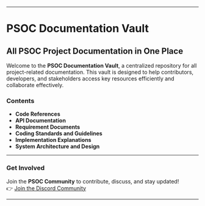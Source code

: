 ----
# **PSOC Documentation Vault**

## All PSOC Project Documentation in One Place

Welcome to the **PSOC Documentation Vault**, a centralized repository for all project-related documentation. This vault is designed to help contributors, developers, and stakeholders access key resources efficiently and collaborate effectively.

### **Contents**

-  **Code References**
- **API Documentation**
- **Requirement Documents**
- **Coding Standards and Guidelines**
- **Implementation Explanations**
- **System Architecture and Design**

----

### **Get Involved**

Join the **PSOC Community** to contribute, discuss, and stay updated!  
👉 [Join the Discord Community](https://discord.gg/E5hS38Uz)

---
